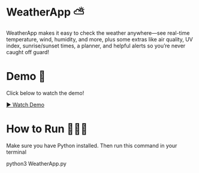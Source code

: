 # WeatherApp ⛅
WeatherApp makes it easy to check the weather anywhere—see real-time temperature, wind, humidity, and more, plus some extras like air quality, UV index, sunrise/sunset times, a planner, and helpful alerts so you’re never caught off guard!

# Demo 🎥 
Click below to watch the demo!

[▶️ Watch Demo](https://youtu.be/W96xYB1hLvg)

# How to Run 👩🏻‍💻
Make sure you have Python installed. Then run this command in your terminal

python3 WeatherApp.py

